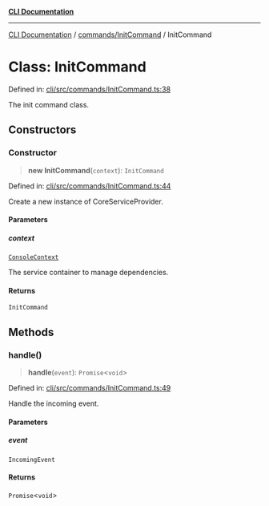 [**CLI Documentation**](../../../README.md)

***

[CLI Documentation](../../../README.md) / [commands/InitCommand](../README.md) / InitCommand

# Class: InitCommand

Defined in: [cli/src/commands/InitCommand.ts:38](https://github.com/stonemjs/cli/blob/df49bf1f270a78a61946870e36ae0b10d02482b3/src/commands/InitCommand.ts#L38)

The init command class.

## Constructors

### Constructor

> **new InitCommand**(`context`): `InitCommand`

Defined in: [cli/src/commands/InitCommand.ts:44](https://github.com/stonemjs/cli/blob/df49bf1f270a78a61946870e36ae0b10d02482b3/src/commands/InitCommand.ts#L44)

Create a new instance of CoreServiceProvider.

#### Parameters

##### context

[`ConsoleContext`](../../../declarations/interfaces/ConsoleContext.md)

The service container to manage dependencies.

#### Returns

`InitCommand`

## Methods

### handle()

> **handle**(`event`): `Promise`\<`void`\>

Defined in: [cli/src/commands/InitCommand.ts:49](https://github.com/stonemjs/cli/blob/df49bf1f270a78a61946870e36ae0b10d02482b3/src/commands/InitCommand.ts#L49)

Handle the incoming event.

#### Parameters

##### event

`IncomingEvent`

#### Returns

`Promise`\<`void`\>
